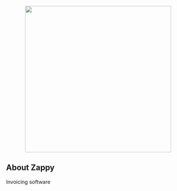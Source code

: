 <p align="center"><a href="https://zappyinvoice.com" target="_blank"><img src="https://www.zappyinvoice.com/img/logov4_white_full.png" width="400"></a></p>

## About Zappy

Invoicing software
